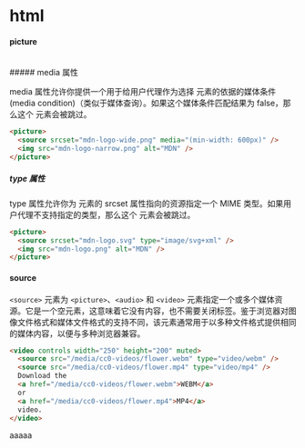 # html

#### picture

<br>
##### media 属性

media 属性允许你提供一个用于给用户代理作为选择 <source> 元素的依据的媒体条件 (media condition)（类似于媒体查询）。如果这个媒体条件匹配结果为 false，那么这个 <source> 元素会被跳过。

```html
<picture>
  <source srcset="mdn-logo-wide.png" media="(min-width: 600px)" />
  <img src="mdn-logo-narrow.png" alt="MDN" />
</picture>
```

##### type 属性

type 属性允许你为 <source> 元素的 srcset 属性指向的资源指定一个 MIME 类型。如果用户代理不支持指定的类型，那么这个 <source> 元素会被跳过。

```html
<picture>
  <source srcset="mdn-logo.svg" type="image/svg+xml" />
  <img src="mdn-logo.png" alt="MDN" />
</picture>
```

#### source

`<source>` 元素为 `<picture>`、`<audio>` 和 `<video>` 元素指定一个或多个媒体资源。它是一个空元素，这意味着它没有内容，也不需要关闭标签。鉴于浏览器对图像文件格式和媒体文件格式的支持不同，该元素通常用于以多种文件格式提供相同的媒体内容，以便与多种浏览器兼容。

```html
<video controls width="250" height="200" muted>
  <source src="/media/cc0-videos/flower.webm" type="video/webm" />
  <source src="/media/cc0-videos/flower.mp4" type="video/mp4" />
  Download the
  <a href="/media/cc0-videos/flower.webm">WEBM</a>
  or
  <a href="/media/cc0-videos/flower.mp4">MP4</a>
  video.
</video>
```
aaaaa
